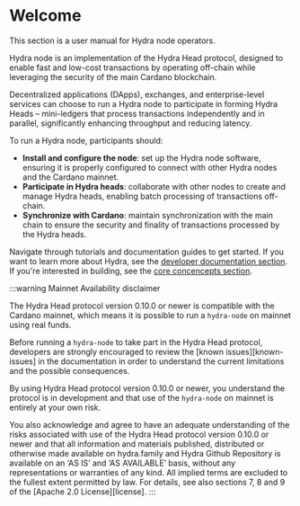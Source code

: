 # Welcome

This section is a user manual for Hydra node operators. 

Hydra node is an implementation of the Hydra Head protocol, designed to enable fast and low-cost transactions by operating off-chain while leveraging the security of the main Cardano blockchain.

Decentralized applications (DApps), exchanges, and enterprise-level services can choose to run a Hydra node to participate in forming Hydra Heads – mini-ledgers that process transactions independently and in parallel, significantly enhancing throughput and reducing latency. 

To run a Hydra node, participants should:

* **Install and configure the node**: set up the Hydra node software, ensuring it is properly configured to connect with other Hydra nodes and the Cardano mainnet.
* **Participate in Hydra heads**: collaborate with other nodes to create and manage Hydra heads, enabling batch processing of transactions off-chain.
* **Synchronize with Cardano**: maintain synchronization with the main chain to ensure the security and finality of transactions processed by the Hydra heads.

Navigate through tutorials and documentation guides to get started. If you want to learn more about Hydra, see the [developer documentation section](https://hydra.family/head-protocol/docs/dev). If you're interested in building, see the [core concencepts section](https://hydra.family/head-protocol/core-concepts).

:::warning Mainnet Availability disclaimer

The Hydra Head protocol version 0.10.0 or newer is compatible with the Cardano
mainnet, which means it is possible to run a `hydra-node` on mainnet using real
funds.


Before running a `hydra-node` to take part in the Hydra Head protocol,
developers are strongly encouraged to review the [known issues][known-issues] in
the documentation in order to understand the current limitations and the
possible consequences.

By using Hydra Head protocol version 0.10.0 or newer, you understand the
protocol is in development and that use of the `hydra-node` on mainnet is
entirely at your own risk.

You also acknowledge and agree to have an adequate understanding of the risks
associated with use of the Hydra Head protocol version 0.10.0 or newer and that
all information and materials published, distributed or otherwise made available
on hydra.family and Hydra Github Repository is available on an ‘AS IS’ and ‘AS
AVAILABLE’ basis, without any representations or warranties of any kind. All
implied terms are excluded to the fullest extent permitted by law. For details,
see also sections 7, 8 and 9 of the [Apache 2.0 License][license].
:::